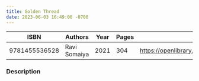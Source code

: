 ```yaml
---
title: Golden Thread
date: 2023-06-03 16:49:00 -0700
---
```


| ISBN        | Authors      | Year    | Pages    | URL   |
| ----------- | ------------ | ------- | -------- | ----- |
| 9781455536528  | Ravi Somaiya| 2021| 304|https://openlibrary.org/books/OL34118233M/Golden_Thread|    

### Description
